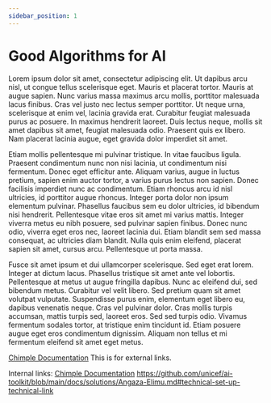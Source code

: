 ```yaml
---
sidebar_position: 1
---
```


# Good Algorithms for AI

Lorem ipsum dolor sit amet, consectetur adipiscing elit. Ut dapibus arcu nisl, ut congue tellus scelerisque eget. Mauris et placerat tortor. Mauris at augue sapien. Nunc varius massa maximus arcu mollis, porttitor malesuada lacus finibus. Cras vel justo nec lectus semper porttitor. Ut neque urna, scelerisque at enim vel, lacinia gravida erat. Curabitur feugiat malesuada purus ac posuere. In maximus hendrerit laoreet. Duis lectus neque, mollis sit amet dapibus sit amet, feugiat malesuada odio. Praesent quis ex libero. Nam placerat lacinia augue, eget gravida dolor imperdiet sit amet.

Etiam mollis pellentesque mi pulvinar tristique. In vitae faucibus ligula. Praesent condimentum nunc non nisi lacinia, ut condimentum nisi fermentum. Donec eget efficitur ante. Aliquam varius, augue in luctus pretium, sapien enim auctor tortor, a varius purus lectus non sapien. Donec facilisis imperdiet nunc ac condimentum. Etiam rhoncus arcu id nisl ultricies, id porttitor augue rhoncus. Integer porta dolor non ipsum elementum pulvinar. Phasellus faucibus sem eu dolor ultricies, id bibendum nisi hendrerit. Pellentesque vitae eros sit amet mi varius mattis. Integer viverra metus eu nibh posuere, sed pulvinar sapien finibus. Donec nunc odio, viverra eget eros nec, laoreet lacinia dui. Etiam blandit sem sed massa consequat, ac ultricies diam blandit. Nulla quis enim eleifend, placerat sapien sit amet, cursus arcu. Pellentesque ut porta massa.

Fusce sit amet ipsum et dui ullamcorper scelerisque. Sed eget erat lorem. Integer at dictum lacus. Phasellus tristique sit amet ante vel lobortis. Pellentesque at metus ut augue fringilla dapibus. Nunc ac eleifend dui, sed bibendum metus. Curabitur vel velit libero. Sed pretium quam sit amet volutpat vulputate. Suspendisse purus enim, elementum eget libero eu, dapibus venenatis neque. Cras vel pulvinar dolor. Cras mollis turpis accumsan, mattis turpis sed, laoreet eros. Sed sed turpis odio. Vivamus fermentum sodales tortor, at tristique enim tincidunt id. Etiam posuere augue eget eros condimentum dignissim. Aliquam non tellus et mi fermentum eleifend sit amet eget metus.

[Chimple Documentation](https://www.google.com) This is for external links.

Internal links: [Chimple Documentation](../solutions/Angaza-Elimu.md)
https://github.com/unicef/ai-toolkit/blob/main/docs/solutions/Angaza-Elimu.md#technical-set-up-technical-link 

